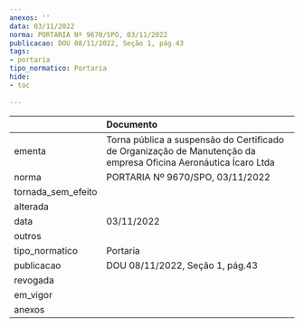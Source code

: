```yaml
---
anexos: ''
data: 03/11/2022
norma: PORTARIA Nº 9670/SPO, 03/11/2022
publicacao: DOU 08/11/2022, Seção 1, pág.43
tags:
- portaria
tipo_normatico: Portaria
hide: 
- toc 
 
---
```


|                    | Documento                                                                                                       |
|:-------------------|:----------------------------------------------------------------------------------------------------------------|
| ementa             | Torna pública a suspensão do Certificado de Organização de Manutenção da empresa Oficina Aeronáutica Ícaro Ltda |
| norma              | PORTARIA Nº 9670/SPO, 03/11/2022                                                                                |
| tornada_sem_efeito |                                                                                                                 |
| alterada           |                                                                                                                 |
| data               | 03/11/2022                                                                                                      |
| outros             |                                                                                                                 |
| tipo_normatico     | Portaria                                                                                                        |
| publicacao         | DOU 08/11/2022, Seção 1, pág.43                                                                                 |
| revogada           |                                                                                                                 |
| em_vigor           |                                                                                                                 |
| anexos             |                                                                                                                 |